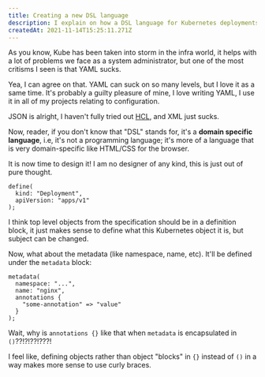 ```yaml
---
title: Creating a new DSL language
description: I explain on how a DSL language for Kubernetes deployments can work.
createdAt: 2021-11-14T15:25:11.271Z
---
```


As you know, Kube has been taken into storm in the infra world, it helps with a lot of problems we face
as a system administrator, but one of the most critisms I seen is that YAML sucks.

Yea, I can agree on that. YAML can suck on so many levels, but I love it as a same time. It's probably a guilty pleasure of mine, I love writing YAML, I use it in all of my projects relating to configuration.

JSON is alright, I haven't fully tried out [HCL](https://github.com/hashicorp/hcl), and XML just sucks.

Now, reader, if you don't know that "DSL" stands for, it's a **domain specific language**, i.e, it's not a programming language; it's more of a language that is very domain-specific like HTML/CSS for the browser.

It is now time to design it! I am no designer of any kind, this is just out of pure thought.

```
define(
  kind: "Deployment",
  apiVersion: "apps/v1"
);
```

I think top level objects from the specification should be in a definition block, it just makes sense to define what this Kubernetes object it is, but subject can be changed.

Now, what about the metadata (like namespace, name, etc). It'll be defined under the `metadata` block:

```
metadata(
  namespace: "...",
  name: "nginx",
  annotations {
    "some-annotation" => "value"
  }
);
```

Wait, why is `annotations {}` like that when `metadata` is encapsulated in `()`??!?!??!???!

I feel like, defining objects rather than object "blocks" in `{}` instead of `()` in a way makes more sense to use curly braces.
